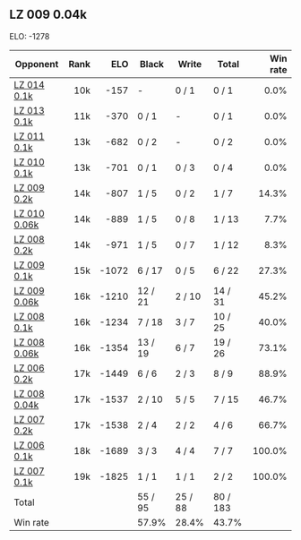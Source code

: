 ## LZ 009 0.04k ##

ELO: -1278

Opponent | Rank | ELO | Black | Write | Total | Win rate
---------|-----:|----:|-------|-------|-------|-------:
[LZ 014 0.1k](LZ%20014%200.1k.md) | 10k | -157 | - | 0 / 1 | 0 / 1 | 0.0%
[LZ 013 0.1k](LZ%20013%200.1k.md) | 11k | -370 | 0 / 1 | - | 0 / 1 | 0.0%
[LZ 011 0.1k](LZ%20011%200.1k.md) | 13k | -682 | 0 / 2 | - | 0 / 2 | 0.0%
[LZ 010 0.1k](LZ%20010%200.1k.md) | 13k | -701 | 0 / 1 | 0 / 3 | 0 / 4 | 0.0%
[LZ 009 0.2k](LZ%20009%200.2k.md) | 14k | -807 | 1 / 5 | 0 / 2 | 1 / 7 | 14.3%
[LZ 010 0.06k](LZ%20010%200.06k.md) | 14k | -889 | 1 / 5 | 0 / 8 | 1 / 13 | 7.7%
[LZ 008 0.2k](LZ%20008%200.2k.md) | 14k | -971 | 1 / 5 | 0 / 7 | 1 / 12 | 8.3%
[LZ 009 0.1k](LZ%20009%200.1k.md) | 15k | -1072 | 6 / 17 | 0 / 5 | 6 / 22 | 27.3%
[LZ 009 0.06k](LZ%20009%200.06k.md) | 16k | -1210 | 12 / 21 | 2 / 10 | 14 / 31 | 45.2%
[LZ 008 0.1k](LZ%20008%200.1k.md) | 16k | -1234 | 7 / 18 | 3 / 7 | 10 / 25 | 40.0%
[LZ 008 0.06k](LZ%20008%200.06k.md) | 16k | -1354 | 13 / 19 | 6 / 7 | 19 / 26 | 73.1%
[LZ 006 0.2k](LZ%20006%200.2k.md) | 17k | -1449 | 6 / 6 | 2 / 3 | 8 / 9 | 88.9%
[LZ 008 0.04k](LZ%20008%200.04k.md) | 17k | -1537 | 2 / 10 | 5 / 5 | 7 / 15 | 46.7%
[LZ 007 0.2k](LZ%20007%200.2k.md) | 17k | -1538 | 2 / 4 | 2 / 2 | 4 / 6 | 66.7%
[LZ 006 0.1k](LZ%20006%200.1k.md) | 18k | -1689 | 3 / 3 | 4 / 4 | 7 / 7 | 100.0%
[LZ 007 0.1k](LZ%20007%200.1k.md) | 19k | -1825 | 1 / 1 | 1 / 1 | 2 / 2 | 100.0%
Total | | | 55 / 95 | 25 / 88 | 80 / 183 | 
Win rate| | | 57.9% | 28.4% | 43.7% | 

